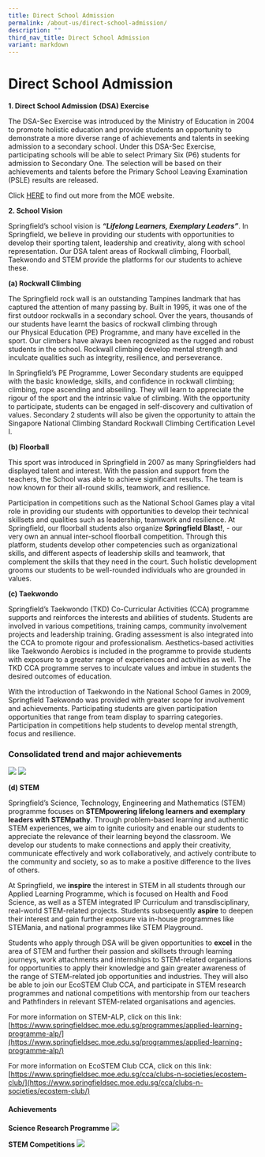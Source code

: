 ```yaml
---
title: Direct School Admission
permalink: /about-us/direct-school-admission/
description: ""
third_nav_title: Direct School Admission
variant: markdown
---
```

# **Direct School Admission**
  

**1\. Direct School Admission (DSA) Exercise**

The DSA-Sec Exercise was introduced by the Ministry of Education in 2004 to promote
holistic education and provide students an opportunity to demonstrate a more diverse
range of achievements and talents in seeking admission to a secondary school. Under
this DSA-Sec Exercise, participating schools will be able to select Primary Six (P6)
students for admission to Secondary One. The selection will be based on their
achievements and talents before the Primary School Leaving Examination (PSLE)
results are released.

Click [HERE](https://www.moe.gov.sg/secondary/dsa) to find out more from the MOE website.

 
**2\. School Vision**

Springfield’s school vision is **_“Lifelong Learners, Exemplary Leaders”_**. In Springfield,
we believe in providing our students with opportunities to develop their sporting talent,
leadership and creativity, along with school representation. Our DSA talent areas of
Rockwall climbing, Floorball, Taekwondo and STEM provide the platforms for our
students to achieve these.

**(a)&nbsp;Rockwall Climbing**  

The Springfield rock wall is an outstanding Tampines landmark that has captured the
attention of many passing by. Built in 1995, it was one of the first outdoor rockwalls in a
secondary school. Over the years, thousands of our students have learnt the basics of
rockwall climbing through our Physical Education (PE) Programme, and many have
excelled in the sport. Our climbers have always been recognized as the rugged and
robust students in the school. Rockwall climbing develop mental strength and inculcate
qualities such as integrity, resilience, and perseverance.

In Springfield’s PE Programme, Lower Secondary students are equipped with the basic
knowledge, skills, and confidence in rockwall climbing; climbing, rope ascending and
abseiling. They will learn to appreciate the rigour of the sport and the intrinsic value of
climbing. With the opportunity to participate, students can be engaged in self-discovery
and cultivation of values. Secondary 2 students will also be given the opportunity to
attain the Singapore National Climbing Standard Rockwall Climbing Certification Level I.

  

**(b) Floorball**

  

This sport was introduced in Springfield in 2007 as many Springfielders had displayed
talent and interest. With the passion and support from the teachers, the School was
able to achieve significant results. The team is now known for their all-round skills,
teamwork, and resilience.

Participation in competitions such as the National School Games play a vital role in
providing our students with opportunities to develop their technical skillsets and qualities
such as leadership, teamwork and resilience. At Springfield, our floorball students also
organize **Springfield Blast!**, - our very own an annual inter-school floorball competition.
Through this platform, students develop other competencies such as organizational
skills, and different aspects of leadership skills and teamwork, that complement the
skills that they need in the court. Such holistic development grooms our students to be
well-rounded individuals who are grounded in values.

**(c) Taekwondo**

Springfield’s Taekwondo (TKD) Co-Curricular Activities (CCA) programme supports and
reinforces the interests and abilities of students. Students are involved in various
competitions, training camps, community involvement projects and leadership training.
Grading assessment is also integrated into the CCA to promote rigour and
professionalism. Aesthetics-based activities like Taekwondo Aerobics is included in the
programme to provide students with exposure to a greater range of experiences and
activities as well. The TKD CCA programme serves to inculcate values and imbue in
students the desired outcomes of education.

With the introduction of Taekwondo in the National School Games in 2009, Springfield
Taekwondo was provided with greater scope for involvement and achievements.
Participating students are given participation opportunities that range from team display
to sparring categories. Participation in competitions help students to develop mental
strength, focus and resilience.

### Consolidated trend and major achievements

![](/images/dsaachv1.png)
![](/images/dsaachv2.png)

**(d) STEM**

Springfield’s Science, Technology, Engineering and Mathematics (STEM) programme focuses on **STEMpowering lifelong learners and exemplary leaders with STEMpathy**. Through problem-based learning and authentic STEM experiences, we aim to ignite curiosity and enable our students to appreciate the relevance of their learning beyond the classroom. We develop our students to make connections and apply their creativity, communicate effectively and work collaboratively, and actively contribute to the community and society, so as to make a positive difference to the lives of others. 

At Springfield, we **inspire** the interest in STEM in all students through our Applied Learning Programme, which is focused on Health and Food Science, as well as a STEM integrated IP Curriculum and transdisciplinary, real-world STEM-related projects. Students subsequently **aspire** to deepen their interest and gain further exposure via in-house programmes like STEMania, and national programmes like STEM Playground. 

Students who apply through DSA will be given opportunities to **excel** in the area of STEM and further their passion and skillsets through learning journeys, work attachments and internships to STEM-related organisations for opportunities to apply their knowledge and gain greater awareness of the range of STEM-related job opportunities and industries. They will also be able to join  our EcoSTEM Club CCA, and participate in STEM research programmes and national competitions with mentorship from our teachers and Pathfinders in relevant STEM-related organisations and agencies.  


For more information on STEM-ALP, click on this link:
[https://www.springfieldsec.moe.edu.sg/programmes/applied-learning-programme-alp/](https://www.springfieldsec.moe.edu.sg/programmes/applied-learning-programme-alp/)

For more information on EcoSTEM Club CCA, click on this link:
[https://www.springfieldsec.moe.edu.sg/cca/clubs-n-societies/ecostem-club/](https://www.springfieldsec.moe.edu.sg/cca/clubs-n-societies/ecostem-club/)

#### Achievements

**Science Research Programme**
![](/images/stem_acheivement1.png)

**STEM Competitions**
![](/images/stem_acheivement2.png)
